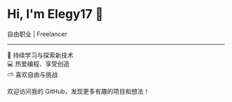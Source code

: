 # Hi, I'm Elegy17 👋

自由职业 | Freelancer  

---

🌱 持续学习与探索新技术  
💻 热爱编程、享受创造  
⛅ 喜欢自由与挑战

欢迎访问我的 GitHub，发现更多有趣的项目和想法！

<!--
如果你希望展示技能、项目或社交链接，可随时告诉我，帮你更新完善～
-->

<!--
**Elegy17/Elegy17** is a ✨ _special_ ✨ repository because its `README.md` (this file) appears on your GitHub profile.

Here are some ideas to get you started:

- 🔭 I’m currently working on ...
- 🌱 I’m currently learning ...
- 👯 I’m looking to collaborate on ...
- 🤔 I’m looking for help with ...
- 💬 Ask me about ...
- 📫 How to reach me: ...
- 😄 Pronouns: ...
- ⚡ Fun fact: ...
-->

